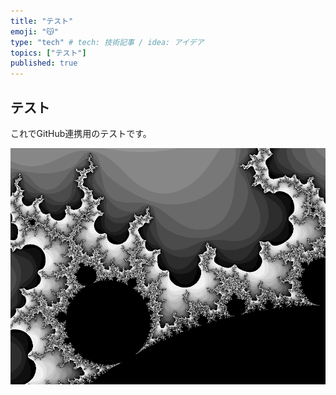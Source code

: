 ```yaml
---
title: "テスト"
emoji: "😽"
type: "tech" # tech: 技術記事 / idea: アイデア
topics: ["テスト"]
published: true
---
```


## テスト

これでGitHub連携用のテストです。  

![サンプル画像](../images/mandelbrot.png)  
